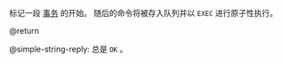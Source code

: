 标记一段 [事务][tt] 的开始。
随后的命令将被存入队列并以 `EXEC` 进行原子性执行。

[tt]: /topics/transactions

@return

@simple-string-reply: 总是 `OK` 。
